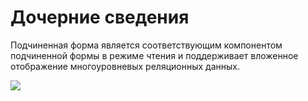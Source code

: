 # Дочерние сведения

Подчиненная форма является соответствующим компонентом подчиненной формы в режиме чтения и поддерживает вложенное отображение многоуровневых реляционных данных.

![](https://static-docs.nocobase.com/0e7b58c1eebb646530d77d9700b28dcf.png)
